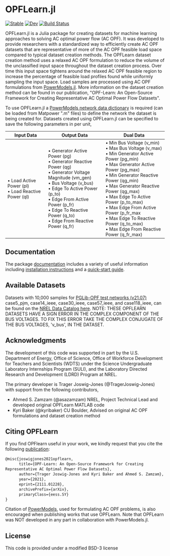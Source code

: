 # OPFLearn.jl

[comment]: <img src="https://github.com/NREL/OPFLearn.jl/blob/main/docs/src/assets/logo.svg?raw=true" align="left" width="250" alt="OPFLearn logo">

[![Stable](https://img.shields.io/badge/docs-stable-blue.svg)](https://NREL.github.io/OPFLearn.jl/stable)
[![Dev](https://img.shields.io/badge/docs-dev-blue.svg)](https://NREL.github.io/OPFLearn.jl/dev)
[![Build Status](https://github.com/NREL/OPFLearn.jl/workflows/CI/badge.svg)](https://github.com/NREL/OPFLearn.jl/actions)

OPFLearn.jl is a Julia package for creating datasets for machine learning approaches to solving AC optimal power flow (AC OPF).
It was developed to provide researchers with a standardized way to efficiently create AC OPF datasets that are representative of more of the AC OPF feasible load space compared to typical dataset creation methods.
The OPFLearn dataset creation method uses a relaxed AC OPF formulation to reduce the volume of the unclassified input space throughout the dataset creation process. 
Over time this input space tightens around the relaxed AC OPF feasible region to increase the percentage of feasible load profiles found while uniformly sampling the input space. Load samples are processed using AC OPF formulations from [PowerModels.jl](https://github.com/lanl-ansi/PowerModels.jl).
More information on the dataset creation method can be found in our publication, "OPF-Learn: An Open-Source Framework for Creating Representative AC Optimal Power Flow Datasets".

To use OPFLearn.jl a [PowerModels network data dictionary](https://lanl-ansi.github.io/PowerModels.jl/stable/network-data/) is required (can be loaded from Matpower ".m" files) to define the network the dataset is being created for.
Datasets created using OPFLearn.jl can be specified to save the following parameters in per unit,

| **Input Data**           | **Output Data**                          | **Dual Data**                               |
|--------------------------|------------------------------------------|---------------------------------------------|
| • Load Active Power (pl)<br>• Load Reactive Power (ql)   | • Generator Active Power (pg)<br>• Generator Reactive Power (qg)<br>• Generator Voltage Magnitude  (vm_gen)<br>• Bus Voltage  (v_bus) <br>• Edge To Active Power (p_to) <br>• Edge From Active Power (p_fr)  <br>• Edge To Reactive Power (q_to)  <br>• Edge From Reactive Power (q_fr)                | • Min Bus Voltage (v_min)<br>• Max Bus Voltage (v_max) <br>• Min Generator Active Power (pg_min)<br>• Max Generator Active Power (pg_max)<br>• Min Generator Reactive Power (qg_min)<br>• Max Generator Reactive Power (qg_max)<br>• Max Edge To Active Power (p_to_max)<br>• Max Edge From Active Power (p_fr_max<br>• Max Edge To Reactive Power (q_to_max) <br>• Max Edge From Reactive Power (q_fr_max)                |


## Documentation
The package [documentation](https://NREL.github.io/OPFLearn.jl/stable/) includes a variety of useful information including [installation instructions](https://NREL.github.io/OPFLearn.jl/stable/#Installation) and a [quick-start guide](https://NREL.github.io/OPFLearn.jl/stable/quickstartguide/).


## Available Datasets
Datasets with 10,000 samples for [PGLib-OPF test networks (v21.07)](https://github.com/power-grid-lib/pglib-opf) case5_pjm, case14_ieee, case30_ieee, case57_ieee, and case118_ieee, can be found on the [NREL Data Catalog here](https://data.nrel.gov/submissions/177). NOTE: THESE OPFLEARN DATASETS HAVE A SIGN ERROR IN THE COMPLEX COMPONENT OF THE BUS VOLTAGES. TO FIX THIS ERROR TAKE THE COMPLEX CONJUGATE OF THE BUS VOLTAGES, 'v_bus', IN THE DATASET.

## Acknowledgments

The development of this code was supported in part by the U.S. Department of Energy, Office
of Science, Office of Workforce Development for Teachers and Scientists
(WDTS) under the Science Undergraduate Laboratory Internships Program
(SULI), and the Laboratory Directed Research and Development (LDRD) Program at NREL.

The primary developer is Trager Joswig-Jones (@TragerJoswig-Jones) with support from the following contributors,
- Ahmed S. Zamzam (@asazamzam) NREL, Project Technical Lead and developed original OPFLearn MATLAB code
- Kyri Baker (@kyribaker) CU Boulder, Advised on original AC OPF formulations and dataset creation method


## Citing OPFLearn

If you find OPFlearn useful in your work, we kindly request that you cite the following [publication](https://arxiv.org/abs/2111.01228):
```
@misc{joswigjones2021opflearn,
      title={OPF-Learn: An Open-Source Framework for Creating Representative AC Optimal Power Flow Datasets}, 
      author={Trager Joswig-Jones and Kyri Baker and Ahmed S. Zamzam},
      year={2021},
      eprint={2111.01228},
      archivePrefix={arXiv},
      primaryClass={eess.SY}
}
```

Citation of [PowerModels](https://github.com/lanl-ansi/PowerModels.jl), used for formulating AC OPF problems, is also encouraged when publishing works that use OPFLearn. Note that OPFLearn was NOT developed in any part in collaboration with PowerModels.jl.


## License

This code is provided under a modified BSD-3 license
